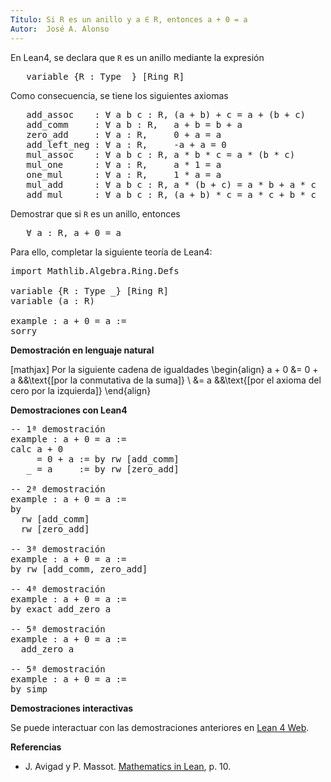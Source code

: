 ```yaml
---
Título: Si R es un anillo y a ∈ R, entonces a + 0 = a
Autor:  José A. Alonso
---
```


En Lean4, se declara que `R` es un anillo mediante la expresión
<pre lang="text">
   variable {R : Type _} [Ring R]
</pre>
Como consecuencia, se tiene los siguientes axiomas
<pre lang="text">
   add_assoc    : ∀ a b c : R, (a + b) + c = a + (b + c)
   add_comm     : ∀ a b : R,   a + b = b + a
   zero_add     : ∀ a : R,     0 + a = a
   add_left_neg : ∀ a : R,     -a + a = 0
   mul_assoc    : ∀ a b c : R, a * b * c = a * (b * c)
   mul_one      : ∀ a : R,     a * 1 = a
   one_mul      : ∀ a : R,     1 * a = a
   mul_add      : ∀ a b c : R, a * (b + c) = a * b + a * c
   add_mul      : ∀ a b c : R, (a + b) * c = a * c + b * c
</pre>

Demostrar que si `R` es un anillo, entonces
<pre lang="text">
   ∀ a : R, a + 0 = a
</pre>

Para ello, completar la siguiente teoría de Lean4:

<pre lang="lean">
import Mathlib.Algebra.Ring.Defs

variable {R : Type _} [Ring R]
variable (a : R)

example : a + 0 = a :=
sorry
</pre>
<!--more-->

<b>Demostración en lenguaje natural</b>

[mathjax]
Por la siguiente cadena de igualdades
\begin{align}
   a + 0 &= 0 + a    &&\text{[por la conmutativa de la suma]} \\
         &= a        &&\text{[por el axioma del cero por la izquierda]}
\end{align}

<b>Demostraciones con Lean4</b>

<pre lang="lean">
-- 1ª demostración
example : a + 0 = a :=
calc a + 0
     = 0 + a := by rw [add_comm]
   _ = a     := by rw [zero_add]

-- 2ª demostración
example : a + 0 = a :=
by
  rw [add_comm]
  rw [zero_add]

-- 3ª demostración
example : a + 0 = a :=
by rw [add_comm, zero_add]

-- 4ª demostración
example : a + 0 = a :=
by exact add_zero a

-- 5ª demostración
example : a + 0 = a :=
  add_zero a

-- 5ª demostración
example : a + 0 = a :=
by simp
</pre>

<b>Demostraciones interactivas</b>

Se puede interactuar con las demostraciones anteriores en <a href="https://lean.math.hhu.de/#url=https://raw.githubusercontent.com/jaalonso/Calculemus2/main/src/Suma_con_cero.lean" rel="noopener noreferrer" target="_blank">Lean 4 Web</a>.

<b>Referencias</b>

<ul>
<li> J. Avigad y P. Massot. <a href="https://bit.ly/3U4UjBk">Mathematics in Lean</a>, p. 10.</li>
</ul>
